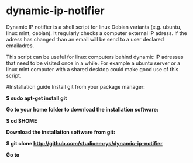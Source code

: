 # dynamic-ip-notifier
Dynamic IP notifier is a shell script for linux Debian variants (e.g. ubuntu, linux mint, debian). It regularly 
checks a computer external IP adress. If the adress has changed than an email will be send to a user declared emailadres.

This script can be useful for linux computers behind dynamic IP adresses that need to be visited once in a while. For
example a ubuntu server or a linux mint computer with a shared desktop could make good use of this script.

#Installation guide
Install git from your package manager:
  
  <b>$ sudo apt-get install git
  
Go to your home folder to download the installation software:

  $ cd $HOME
  
Download the installation software from git:

  $ git clone http://github.com/studioemrys/dynamic-ip-notifier
  
Go to 
